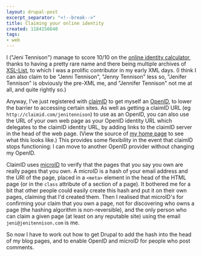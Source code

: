 ```yaml
---
layout: drupal-post
excerpt_separator: "<!--break-->"
title: Claiming your online identity
created: 1184156640
tags:
- web
---
```

I ("Jeni Tennison") manage to score 10/10 on the [online identity calculator][1], thanks to having a pretty rare name and there being multiple archives of [XSL-List][2], to which I was a prolific contributor in my early XML days. (I think I can also claim to be "Jenni Tennison", "Jenny Tennison" less so, "Jenifer Tennison" is obviously the pre-XML me, and "Jennifer Tennison" not me at all, and quite rightly so.)

Anyway, I've just registered with [claimID][3] to get myself an [OpenID][4], to lower the barrier to accessing certain sites. As well as getting a claimID URL (eg `http://claimid.com/jenitennison`) to use as an OpenID, you can also use the URL of your own web page as your OpenID identity URL which delegates to the claimID identity URL, by adding links to the claimID server in the head of the web page. (View the source of [my home page][6] to see what this looks like.) This provides some flexibility in the event that claimID stops functioning: I can move to another OpenID provider without changing my OpenID.

[1]: http://www.careerdistinction.com/onlineid/step1.html "Career Distinction: Online Identity Calculator"
[2]: http://www.mulberrytech.com/xsl/xsl-list "XSL-List: Mailing list for XSL"
[3]: http://claimid.com/ "claimID.com"
[4]: http://openid.net/ "OpenID"
[5]: http://www.microid.org/ "microID"
[6]: http://www.jenitennison.com/ "Jeni's XML Pages"

<!--break-->

ClaimID uses [microID][5] to verify that the pages that you say you own are really pages that you own. A microID is a hash of your email address and the URI of the page, placed in a `<meta>` element in the head of the HTML page (or in the `class` attribute of a section of a page). It bothered me for a bit that other people could easily create this hash and put it on their own pages, claiming that I'd created them. Then I realised that microID's for confirming your claim that you own a page, not for discovering who owns a page (the hashing algorithm is non-reversible), and the only person who can claim a given page (at least on any reputable site) using the email `jeni@jenitennison.com` is me.

So now I have to work out how to get Drupal to add the hash into the head of my blog pages, and to enable OpenID and microID for people who post comments.
